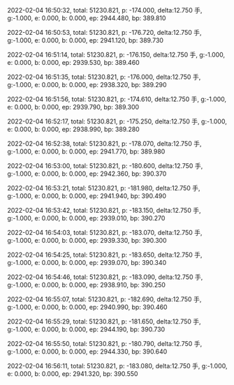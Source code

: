 2022-02-04 16:50:32, total: 51230.821, p: -174.000, delta:12.750 手, g:-1.000, e: 0.000, b: 0.000, ep: 2944.480, bp: 389.810

2022-02-04 16:50:53, total: 51230.821, p: -176.720, delta:12.750 手, g:-1.000, e: 0.000, b: 0.000, ep: 2941.120, bp: 389.730

2022-02-04 16:51:14, total: 51230.821, p: -176.150, delta:12.750 手, g:-1.000, e: 0.000, b: 0.000, ep: 2939.530, bp: 389.460

2022-02-04 16:51:35, total: 51230.821, p: -176.000, delta:12.750 手, g:-1.000, e: 0.000, b: 0.000, ep: 2938.320, bp: 389.290

2022-02-04 16:51:56, total: 51230.821, p: -174.610, delta:12.750 手, g:-1.000, e: 0.000, b: 0.000, ep: 2939.790, bp: 389.300

2022-02-04 16:52:17, total: 51230.821, p: -175.250, delta:12.750 手, g:-1.000, e: 0.000, b: 0.000, ep: 2938.990, bp: 389.280

2022-02-04 16:52:38, total: 51230.821, p: -178.070, delta:12.750 手, g:-1.000, e: 0.000, b: 0.000, ep: 2941.770, bp: 389.980

2022-02-04 16:53:00, total: 51230.821, p: -180.600, delta:12.750 手, g:-1.000, e: 0.000, b: 0.000, ep: 2942.360, bp: 390.370

2022-02-04 16:53:21, total: 51230.821, p: -181.980, delta:12.750 手, g:-1.000, e: 0.000, b: 0.000, ep: 2941.940, bp: 390.490

2022-02-04 16:53:42, total: 51230.821, p: -183.150, delta:12.750 手, g:-1.000, e: 0.000, b: 0.000, ep: 2939.010, bp: 390.270

2022-02-04 16:54:03, total: 51230.821, p: -183.070, delta:12.750 手, g:-1.000, e: 0.000, b: 0.000, ep: 2939.330, bp: 390.300

2022-02-04 16:54:25, total: 51230.821, p: -183.650, delta:12.750 手, g:-1.000, e: 0.000, b: 0.000, ep: 2939.070, bp: 390.340

2022-02-04 16:54:46, total: 51230.821, p: -183.090, delta:12.750 手, g:-1.000, e: 0.000, b: 0.000, ep: 2938.910, bp: 390.250

2022-02-04 16:55:07, total: 51230.821, p: -182.690, delta:12.750 手, g:-1.000, e: 0.000, b: 0.000, ep: 2940.990, bp: 390.460

2022-02-04 16:55:29, total: 51230.821, p: -181.650, delta:12.750 手, g:-1.000, e: 0.000, b: 0.000, ep: 2944.190, bp: 390.730

2022-02-04 16:55:50, total: 51230.821, p: -180.790, delta:12.750 手, g:-1.000, e: 0.000, b: 0.000, ep: 2944.330, bp: 390.640

2022-02-04 16:56:11, total: 51230.821, p: -183.080, delta:12.750 手, g:-1.000, e: 0.000, b: 0.000, ep: 2941.320, bp: 390.550